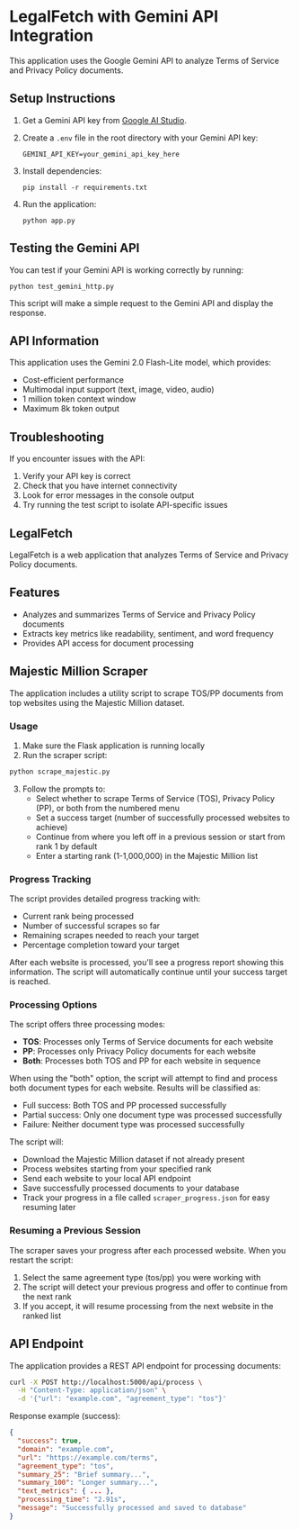 # LegalFetch with Gemini API Integration

This application uses the Google Gemini API to analyze Terms of Service and Privacy Policy documents.

## Setup Instructions

1. Get a Gemini API key from [Google AI Studio](https://ai.google.dev/).

2. Create a `.env` file in the root directory with your Gemini API key:
   ```
   GEMINI_API_KEY=your_gemini_api_key_here
   ```

3. Install dependencies:
   ```
   pip install -r requirements.txt
   ```

4. Run the application:
   ```
   python app.py
   ```

## Testing the Gemini API

You can test if your Gemini API is working correctly by running:

```
python test_gemini_http.py
```

This script will make a simple request to the Gemini API and display the response.

## API Information

This application uses the Gemini 2.0 Flash-Lite model, which provides:
- Cost-efficient performance
- Multimodal input support (text, image, video, audio)
- 1 million token context window
- Maximum 8k token output

## Troubleshooting

If you encounter issues with the API:

1. Verify your API key is correct
2. Check that you have internet connectivity
3. Look for error messages in the console output
4. Try running the test script to isolate API-specific issues

## LegalFetch

LegalFetch is a web application that analyzes Terms of Service and Privacy Policy documents.

## Features

- Analyzes and summarizes Terms of Service and Privacy Policy documents
- Extracts key metrics like readability, sentiment, and word frequency
- Provides API access for document processing

## Majestic Million Scraper

The application includes a utility script to scrape TOS/PP documents from top websites using the Majestic Million dataset.

### Usage

1. Make sure the Flask application is running locally
2. Run the scraper script:

```bash
python scrape_majestic.py
```

3. Follow the prompts to:
   - Select whether to scrape Terms of Service (TOS), Privacy Policy (PP), or both from the numbered menu
   - Set a success target (number of successfully processed websites to achieve)
   - Continue from where you left off in a previous session or start from rank 1 by default
   - Enter a starting rank (1-1,000,000) in the Majestic Million list

### Progress Tracking

The script provides detailed progress tracking with:

- Current rank being processed
- Number of successful scrapes so far
- Remaining scrapes needed to reach your target
- Percentage completion toward your target

After each website is processed, you'll see a progress report showing this information. The script will automatically continue until your success target is reached.

### Processing Options

The script offers three processing modes:

- **TOS**: Processes only Terms of Service documents for each website
- **PP**: Processes only Privacy Policy documents for each website
- **Both**: Processes both TOS and PP for each website in sequence

When using the "both" option, the script will attempt to find and process both document types for each website. Results will be classified as:
- Full success: Both TOS and PP processed successfully
- Partial success: Only one document type was processed successfully
- Failure: Neither document type was processed successfully

The script will:
- Download the Majestic Million dataset if not already present
- Process websites starting from your specified rank
- Send each website to your local API endpoint
- Save successfully processed documents to your database
- Track your progress in a file called `scraper_progress.json` for easy resuming later

### Resuming a Previous Session

The scraper saves your progress after each processed website. When you restart the script:

1. Select the same agreement type (tos/pp) you were working with
2. The script will detect your previous progress and offer to continue from the next rank
3. If you accept, it will resume processing from the next website in the ranked list

## API Endpoint

The application provides a REST API endpoint for processing documents:

```bash
curl -X POST http://localhost:5000/api/process \
  -H "Content-Type: application/json" \
  -d '{"url": "example.com", "agreement_type": "tos"}'
```

Response example (success):
```json
{
  "success": true,
  "domain": "example.com",
  "url": "https://example.com/terms",
  "agreement_type": "tos",
  "summary_25": "Brief summary...",
  "summary_100": "Longer summary...",
  "text_metrics": { ... },
  "processing_time": "2.91s",
  "message": "Successfully processed and saved to database"
}
``` 